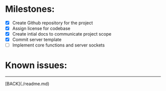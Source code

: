# Milestones:
- [x] Create Github repository for the project
- [x] Assign license for codebase
- [x] Create intial docs to communicate project scope
- [x] Commit server template
- [ ] Implement core functions and server sockets

# Known issues:

<hr />
[BACK](./readme.md)

